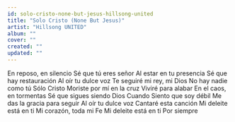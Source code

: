 ```yaml
---
id: solo-cristo-none-but-jesus-hillsong-united
title: "Solo Cristo (None But Jesus)"
artist: "Hillsong UNITED"
album: ""
cover: ""
created: ""
updated: ""
---
```


En reposo, en silencio
Sé que tú eres señor
Al estar en tu presencia
Sé que hay restauración
Al oír tu dulce voz
Te seguiré mi rey, mi Dios
No hay nadie como tú
Sólo Cristo
Moriste por mí en la cruz
Viviré para alabar
En el caos, en tormentas
Sé que sigues siendo Dios
Cuando Siento que soy débil
Me das la gracia para seguir
Al oír tu dulce voz
Cantaré esta canción
Mi deleite está en ti
Mi corazón, toda mi Fe
Mi deleite está en ti
Por siempre